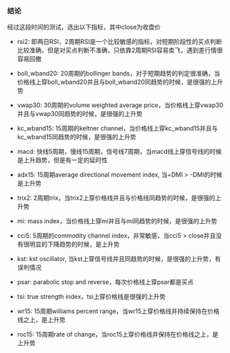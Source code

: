 ### 结论

经过这段时间的测试，选出以下指标，其中close为收盘价

 - rsi2: 即两日RSI，2周期RSI是一个比较敏感的指标，对短期阶段性的买点判断比较准确，但是对买点判断不准确，只依靠2周期RSI容易卖飞，遇到差行情很容易回撤

 - boll_wband20: 20周期的bollinger bands，对于短期趋势的判定很准确，当价格线上穿boll_wband20并且与boll_wband20同趋势的时候，是很强的上升势

 - vwap30: 30周期的volume weighted average price，当价格线上穿vwap30并且与vwap30同趋势的时候，是很强的上升势

 - kc_wband15: 15周期的keltner channel，当价格线上穿kc_wband15并且与kc_wband15同趋势的时候，是很强的上升势

 - macd: 快线5周期，慢线15周期，信号线7周期，当macd线上穿信号线的时候是上升趋势，但是有一定的延时性

 - adx15: 15周期average directional movement index, 当+DMI > -DMI的时候是上升势

 - trix2: 2周期trix，当trix2上穿价格线并且与价格线同趋势的时候，是很强的上升势

 - mi: mass index，当价格线上穿mi并且与mi同趋势的时候，是很强的上升势

 - cci5: 5周期的commodity channel index，非常敏感，当cci5 > close并且没有很明显的下降趋势的时候，是上升势

 - kst: kst oscillator, 当kst上穿信号线并且同趋势的时候，是很强的上升势，有误判情况

 - psar: parabolic stop and reverse，每次价格线上穿psar都是买点

 - tsi: true strength index，tsi上穿价格线是很强的上升势

 - wr15: 15周期williams percent range，当wr15上穿价格线并持续保持在价格线之上，是上升势

 - roc15: 15周期rate of change，当roc15上穿价格线并保持在价格线之上，是上升势
